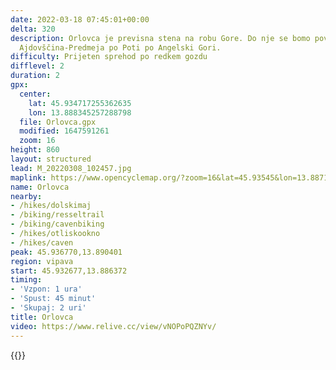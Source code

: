 ```yaml
---
date: 2022-03-18 07:45:01+00:00
delta: 320
description: Orlovca je previsna stena na robu Gore. Do nje se bomo povzpeli s ceste
  Ajdovščina-Predmeja po Poti po Angelski Gori.
difficulty: Prijeten sprehod po redkem gozdu
difflevel: 2
duration: 2
gpx:
  center:
    lat: 45.934717255362635
    lon: 13.888345257288798
  file: Orlovca.gpx
  modified: 1647591261
  zoom: 16
height: 860
layout: structured
lead: M_20220308_102457.jpg
maplink: https://www.opencyclemap.org/?zoom=16&lat=45.93545&lon=13.88715&layers=B0000
name: Orlovca
nearby:
- /hikes/dolskimaj
- /biking/resseltrail
- /biking/cavenbiking
- /hikes/otliskookno
- /hikes/caven
peak: 45.936770,13.890401
region: vipava
start: 45.932677,13.886372
timing:
- 'Vzpon: 1 ura'
- 'Spust: 45 minut'
- 'Skupaj: 2 uri'
title: Orlovca
video: https://www.relive.cc/view/vNOPoPQZNYv/
---
```

{{<hike-details description="yes">}}
